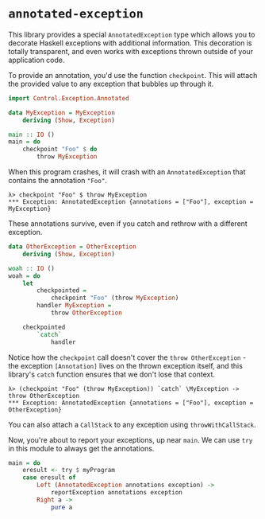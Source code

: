 # `annotated-exception`

This library provides a special `AnnotatedException` type which allows you to decorate Haskell exceptions with additional information.
This decoration is totally transparent, and even works with exceptions thrown outside of your application code.

To provide an annotation, you'd use the function `checkpoint`.
This will attach the provided value to any exception that bubbles up through it.

```haskell
import Control.Exception.Annotated

data MyException = MyException
    deriving (Show, Exception)

main :: IO ()
main = do
    checkpoint "Foo" $ do
        throw MyException
```

When this program crashes, it will crash with an `AnnotatedException` that contains the annotation `"Foo"`.

```
λ> checkpoint "Foo" $ throw MyException
*** Exception: AnnotatedException {annotations = ["Foo"], exception = MyException}
```

These annotations survive, even if you catch and rethrow with a different exception.

```haskell
data OtherException = OtherException
    deriving (Show, Exception)

woah :: IO ()
woah = do
    let
        checkpointed =
            checkpoint "Foo" (throw MyException)
        handler MyException =
            throw OtherException

    checkpointed
        `catch`
            handler

```

Notice how the `checkpoint` call doesn't cover the `throw OtherException` - the exception `[Annotation]` lives on the thrown exception itself, and this library's `catch` function ensures that we don't lose that context.

```
λ> (checkpoint "Foo" (throw MyException)) `catch` \MyException -> throw OtherException
*** Exception: AnnotatedException {annotations = ["Foo"], exception = OtherException}
```

You can also attach a `CallStack` to any exception using `throwWithCallStack`.

Now, you're about to report your exceptions, up near `main`.
We can use `try` in this module to always get the annotations.

```haskell
main = do
    eresult <- try $ myProgram
    case eresult of
        Left (AnnotatedException annotations exception) ->
            reportException annotations exception
        Right a ->
            pure a
```
